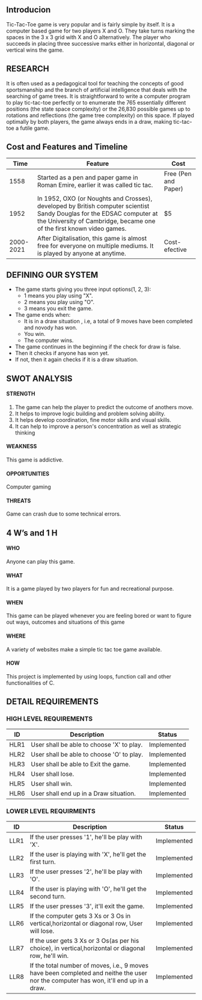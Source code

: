 ## Introducion

Tic-Tac-Toe game is very popular and is fairly simple by itself. It is a computer based game for two players X and O. They take turns marking the spaces in the 3 x 3 grid with X and O alternatively. The player who succeeds in placing three successive marks either in horizontal, diagonal or vertical wins the game.

## RESEARCH

It is often used as a pedagogical tool for teaching the concepts of good sportsmanship and the branch of artificial intelligence that deals with the searching of game trees. It is straightforward to write a computer program to play tic-tac-toe perfectly or to enumerate the 765 essentially different positions (the state space complexity) or the 26,830 possible games up to rotations and reflections (the game tree complexity) on this space. If played optimally by both players, the game always ends in a draw, making tic-tac-toe a futile game.

## Cost and Features and Timeline

| Time | Feature | Cost |
| ---- | ------- | ---- |
| 1558 | Started as a pen and paper game in Roman Emire, earlier it was called tic tac. | Free (Pen and Paper) |
| 1952 | In 1952, OXO (or Noughts and Crosses), developed by British computer scientist Sandy Douglas for the EDSAC computer at the University of Cambridge, became one of the first known video games. | $5 |
| 2000-2021 | After Digitalisation, this game is almost free for everyone on multiple mediums. It is played by anyone at anytime. | Cost-efective |

## DEFINING OUR SYSTEM

- The game starts giving you three input options(1, 2, 3):
  - 1 means you play using "X".
  - 2 means you play using "O".
  - 3 means you exit the game.
- The game ends when:
  - It is in a draw situation , i.e, a total of 9 moves have been completed and novody has won.
  - You win.
  - The computer wins.
- The game continues in the beginning if the check for draw is false.
- Then it checks if anyone has won yet.
- If not, then it again checks if it is a draw situation.

## SWOT ANALYSIS

#### STRENGTH

1. The game can help the player to predict the outcome of anothers move.
2. It helps to improve logic building and problem solving ability.
3. It helps develop coordination, fine motor skills and visual skills.
4. It can help to improve a person's concentration as well as strategic thinking

#### WEAKNESS

This game is addictive.

#### OPPORTUNITIES

Computer gaming

#### THREATS

Game can crash due to some technical errors.

## 4 W’s and 1 H

#### WHO

Anyone can play this game.

#### WHAT

It is a game played by two players for fun and recreational purpose.

#### WHEN

This game can be played whenever you are feeling bored or want to figure out ways, outcomes and situations of this game

#### WHERE

A variety of websites make a simple tic tac toe game available.

#### HOW

This project is implemented by using loops, function call and other functionalities of C.

## DETAIL REQUIREMENTS

### HIGH LEVEL REQUIREMENTS

| ID | Description | Status |
| -- | ----------- | ------ |
| HLR1 | User shall be able to choose 'X' to play. | Implemented |
| HLR2 | User shall be able to choose 'O' to play. | Implemented |
| HLR3 | User shall be able to Exit the game. | Implemented |
| HLR4 | User shall lose. | Implemented |
| HLR5 | User shall win. | Implemented |
| HLR6 | User shall end up in a Draw situation. | Implemented |

### LOWER LEVEL REQUIRMENTS

| ID | Description | Status |
| -- | ----------- | ------ |
| LLR1 | If the user presses '1', he'll be play with 'X'. | Implemented |
| LLR2 | If the user is playing with 'X', he'll get the first turn. | Implemented |
| LLR3 | If the user presses '2', he'll be play with 'O'. | Implemented |
| LLR4 | If the user is playing with 'O', he'll get the second turn. | Implemented |
| LLR5 | If the user presses '3', it'll exit the game. | Implemented |
| LLR6 | If the computer gets 3 Xs or 3 Os in vertical,horizontal or diagonal row, User will lose. | Implemented |
| LLR7 | If the user gets 3 Xs or 3 Os(as per his choice), in vertical,horizontal or diagonal row, he'll win. | Implemented |
| LLR8 | If the total number of moves, i.e., 9 moves have been completed and neithe the user nor the computer has won, it'll end up in a draw. | Implemented |
